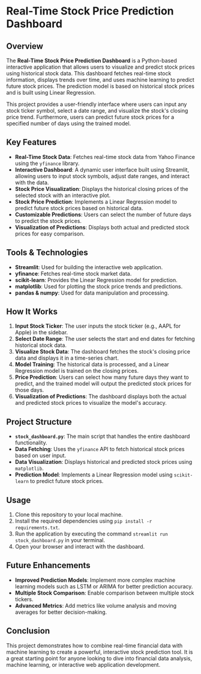# Real-Time Stock Price Prediction Dashboard

## Overview

The **Real-Time Stock Price Prediction Dashboard** is a Python-based interactive application that allows users to visualize and predict stock prices using historical stock data. This dashboard fetches real-time stock information, displays trends over time, and uses machine learning to predict future stock prices. The prediction model is based on historical stock prices and is built using Linear Regression.

This project provides a user-friendly interface where users can input any stock ticker symbol, select a date range, and visualize the stock's closing price trend. Furthermore, users can predict future stock prices for a specified number of days using the trained model.

## Key Features

- **Real-Time Stock Data**: Fetches real-time stock data from Yahoo Finance using the `yfinance` library.
- **Interactive Dashboard**: A dynamic user interface built using Streamlit, allowing users to input stock symbols, adjust date ranges, and interact with the data.
- **Stock Price Visualization**: Displays the historical closing prices of the selected stock with an interactive plot.
- **Stock Price Prediction**: Implements a Linear Regression model to predict future stock prices based on historical data.
- **Customizable Predictions**: Users can select the number of future days to predict the stock prices.
- **Visualization of Predictions**: Displays both actual and predicted stock prices for easy comparison.

## Tools & Technologies

- **Streamlit**: Used for building the interactive web application.
- **yfinance**: Fetches real-time stock market data.
- **scikit-learn**: Provides the Linear Regression model for prediction.
- **matplotlib**: Used for plotting the stock price trends and predictions.
- **pandas & numpy**: Used for data manipulation and processing.

## How It Works

1. **Input Stock Ticker**: The user inputs the stock ticker (e.g., AAPL for Apple) in the sidebar.
2. **Select Date Range**: The user selects the start and end dates for fetching historical stock data.
3. **Visualize Stock Data**: The dashboard fetches the stock's closing price data and displays it in a time-series chart.
4. **Model Training**: The historical data is processed, and a Linear Regression model is trained on the closing prices.
5. **Price Prediction**: Users can select how many future days they want to predict, and the trained model will output the predicted stock prices for those days.
6. **Visualization of Predictions**: The dashboard displays both the actual and predicted stock prices to visualize the model's accuracy.

## Project Structure

- **`stock_dashboard.py`**: The main script that handles the entire dashboard functionality.
- **Data Fetching**: Uses the `yfinance` API to fetch historical stock prices based on user input.
- **Data Visualization**: Displays historical and predicted stock prices using `matplotlib`.
- **Prediction Model**: Implements a Linear Regression model using `scikit-learn` to predict future stock prices.

## Usage

1. Clone this repository to your local machine.
2. Install the required dependencies using `pip install -r requirements.txt`.
3. Run the application by executing the command `streamlit run stock_dashboard.py` in your terminal.
4. Open your browser and interact with the dashboard.

## Future Enhancements

- **Improved Prediction Models**: Implement more complex machine learning models such as LSTM or ARIMA for better prediction accuracy.
- **Multiple Stock Comparison**: Enable comparison between multiple stock tickers.
- **Advanced Metrics**: Add metrics like volume analysis and moving averages for better decision-making.

## Conclusion

This project demonstrates how to combine real-time financial data with machine learning to create a powerful, interactive stock prediction tool. It is a great starting point for anyone looking to dive into financial data analysis, machine learning, or interactive web application development.
